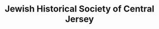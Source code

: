 ---
layout: repo
title: "Jewish Historical Society of Central Jersey"
id: 12790
permalink: repos/12790/
---